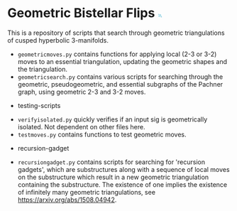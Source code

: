 # Geometric Bistellar Flips <img src='assets/two-tets.jpeg' alt='two truncated tetrahedra' width='10'/>
This is a repository of scripts that search through geometric triangulations of cusped hyperbolic 3-manifolds.

- `geometricmoves.py`  contains functions for applying local (2-3 or 3-2) moves to an essential triangulation, updating the geometric shapes and the triangulation.
- `geometricsearch.py` contains various scripts for searching through the geometric, pseudogeometric, and essential subgraphs of the Pachner graph, using geometric 2-3 and 3-2 moves.

+ testing-scripts
- `verifyisolated.py` quickly verifies if an input sig is geometrically isolated. Not dependent on other files here.
- `testmoves.py` contains functions to test geometric moves.

+ recursion-gadget
- `recursiongadget.py` contains scripts for searching for 'recursion gadgets', which are substructures along with a sequence of local moves on the substructure which result in a new geometric triangulation containing the substructure. The existence of one implies the existence of infinitely many geometric triangulations, see https://arxiv.org/abs/1508.04942.